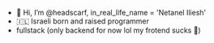 - 👋 Hi, I’m @headscarf, in_real_life_name = 'Netanel Iliesh'
- 🇮🇱 Israeli born and raised programmer
- fullstack (only backend for now lol my frotend sucks 🤣)

<!---
headscarf/headscarf is a ✨ special ✨ repository because its `README.md` (this file) appears on your GitHub profile.
You can click the Preview link to take a look at your changes.
--->
